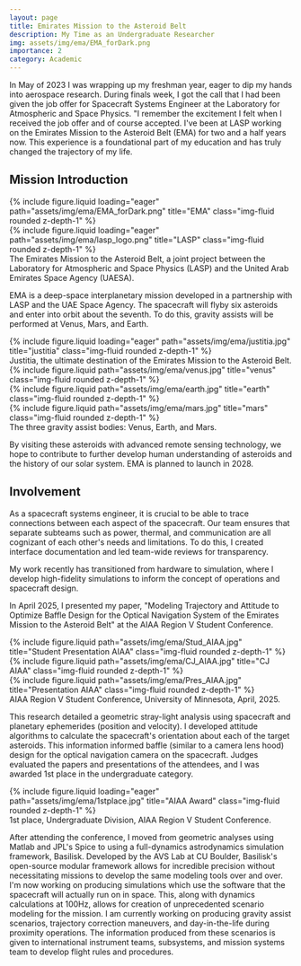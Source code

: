 ```yaml
---
layout: page
title: Emirates Mission to the Asteroid Belt
description: My Time as an Undergraduate Researcher
img: assets/img/ema/EMA_forDark.png
importance: 2
category: Academic
---
```


In May of 2023 I was wrapping up my freshman year, eager to dip my hands into aerospace research. During finals week, I got the call that I had been given the job offer for Spacecraft Systems Engineer at the Laboratory for Atmospheric and Space Physics. "I remember the excitement I felt when I received the job offer and of course accepted. I've been at LASP working on the Emirates Mission to the Asteroid Belt (EMA) for two and a half years now. This experience is a foundational part of my education and has truly changed the trajectory of my life.


<h2> Mission Introduction </h2>
<div class="row">
    <div class="col-sm mt-2 mt-md-0">
        {% include figure.liquid loading="eager" path="assets/img/ema/EMA_forDark.png" title="EMA" class="img-fluid rounded z-depth-1" %}
    </div>
    <div class="col-sm mt-2 mt-md-0">
        {% include figure.liquid loading="eager" path="assets/img/ema/lasp_logo.png" title="LASP" class="img-fluid rounded z-depth-1" %}
    </div>
</div>
<div class="caption">
    The Emirates Mission to the Asteroid Belt, a joint project between the Laboratory for Atmospheric and Space Physics (LASP) and the United Arab Emirates Space Agency (UAESA).
</div>

EMA is a deep-space interplanetary mission developed in a partnership with LASP and the UAE Space Agency. The spacecraft will flyby six asteroids and enter into orbit about the seventh. To do this, gravity assists will be performed at Venus, Mars, and Earth.

<div class="row">
    <div class="col-sm mt-3 mt-md-0">
        {% include figure.liquid loading="eager" path="assets/img/ema/justitia.jpg" title="justitia" class="img-fluid rounded z-depth-1" %}
    </div>
</div>
<div class="caption">
    Justitia, the ultimate destination of the Emirates Mission to the Asteroid Belt.
</div>


<div class="row justify-content-sm-center">
    <div class="col-sm mt-3 mt-md-0">
        {% include figure.liquid path="assets/img/ema/venus.jpg" title="venus" class="img-fluid rounded z-depth-1" %}
    </div>
    <div class="col-sm mt-3 mt-md-0">
        {% include figure.liquid path="assets/img/ema/earth.jpg" title="earth" class="img-fluid rounded z-depth-1" %}
    </div>
    <div class="col-sm mt-3 mt-md-0">
        {% include figure.liquid path="assets/img/ema/mars.jpg" title="mars" class="img-fluid rounded z-depth-1" %}
    </div>
</div>
<div class="caption">
    The three gravity assist bodies: Venus, Earth, and Mars. 
</div>

By visiting these asteroids with advanced remote sensing technology, we hope to contribute to further develop human understanding of asteroids and the history of our solar system. EMA is planned to launch in 2028.

<h2> Involvement </h2>

As a spacecraft systems engineer, it is crucial to be able to trace connections between each aspect of the spacecraft. Our team ensures that separate subteams such as power, thermal, and communication are all cognizant of each other's needs and limitations. To do this, I created interface documentation and led team-wide reviews for transparency.

My work recently has transitioned from hardware to simulation, where I develop high-fidelity simulations to inform the concept of operations and spacecraft design. 

In April 2025, I presented my paper, "Modeling Trajectory and Attitude to Optimize Baffle Design for the Optical Navigation System of the Emirates Mission to the Asteroid Belt" at the AIAA Region V Student Conference. 

<div class="row justify-content-sm-center">
    <div class="col-sm mt-3 mt-md-0">
        {% include figure.liquid path="assets/img/ema/Stud_AIAA.jpg" title="Student Presentation AIAA" class="img-fluid rounded z-depth-1" %}
    </div>
    <div class="col-sm mt-3 mt-md-0">
        {% include figure.liquid path="assets/img/ema/CJ_AIAA.jpg" title="CJ AIAA" class="img-fluid rounded z-depth-1" %}
    </div>
    <div class="col-sm mt-3 mt-md-0">
        {% include figure.liquid path="assets/img/ema/Pres_AIAA.jpg" title="Presentation AIAA" class="img-fluid rounded z-depth-1" %}
    </div>
</div>
<div class="caption">
    AIAA Region V Student Conference, University of Minnesota, April, 2025.
</div>

This research detailed a geometric stray-light analysis using spacecraft and planetary ephemerides (position and velocity). I developed attitude algorithms to calculate the spacecraft's orientation about each of the target asteroids. This information informed baffle (similar to a camera lens hood) design for the optical navigation camera on the spacecraft. Judges evaluated the papers and presentations of the attendees, and I was awarded 1st place in the undergraduate category.

<div class="row">
    <div class="col-sm mt-3 mt-md-0">
        {% include figure.liquid loading="eager" path="assets/img/ema/1stplace.jpg" title="AIAA Award" class="img-fluid rounded z-depth-1" %}
    </div>
</div>
<div class="caption">
    1st place, Undergraduate Division, AIAA Region V Student Conference.
</div>

After attending the conference, I moved from geometric analyses using Matlab and JPL's Spice to using a full-dynamics astrodynamics simulation framework, Basilisk. Developed by the AVS Lab at CU Boulder, Basilisk's open-source modular framework allows for incredible precision without necessitating missions to develop the same modeling tools over and over. I'm now working on producing simulations which use the software that the spacecraft will actually run on in space. This, along with dynamics calculations at 100Hz, allows for creation of unprecedented scenario modeling for the mission. I am currently working on producing gravity assist scenarios, trajectory correction maneuvers, and day-in-the-life during proximity operations. The information produced from these scenarios is given to international instrument teams, subsystems, and mission systems team to develop flight rules and procedures.
